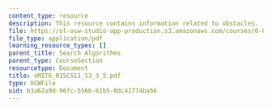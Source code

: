 ```yaml
---
content_type: resource
description: This resource contains information related to obstacles.
file: https://ol-ocw-studio-app-production.s3.amazonaws.com/courses/6-01sc-introduction-to-electrical-engineering-and-computer-science-i-spring-2011/b3a62a9d96fc556b61b50dc42774ba56_MIT6_01SCS11_13_3_5.pdf
file_type: application/pdf
learning_resource_types: []
parent_title: Search Algorithms
parent_type: CourseSection
resourcetype: Document
title: xMIT6_01SCS11_13_3_5.pdf
type: OCWFile
uid: b3a62a9d-96fc-556b-61b5-0dc42774ba56
---
```

